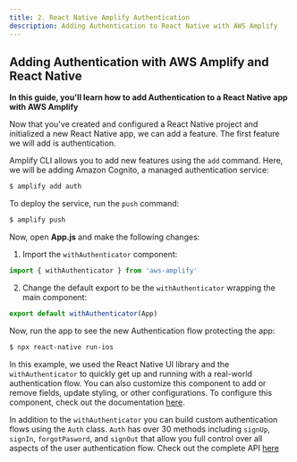 ```yaml
---
title: 2. React Native Amplify Authentication
description: Adding Authentication to React Native with AWS Amplify
---
```


##  Adding Authentication with AWS Amplify and React Native

__In this guide, you'll learn how to add Authentication to a React Native app with AWS Amplify__

Now that you've created and configured a React Native project and initialized a new React Native app, we can add a feature. The first feature we will add is authentication.

Amplify CLI allows you to add new features using the `add` command. Here, we will be adding Amazon Cognito, a managed authentication service:


```sh
$ amplify add auth

```

To deploy the service, run the `push` command:

```sh
$ amplify push
```

Now, open __App.js__ and make the following changes:

1. Import the `withAuthenticator` component:

```javascript
import { withAuthenticator } from 'aws-amplify'
```

2. Change the default export to be the `withAuthenticator` wrapping the main component:

```javascript
export default withAuthenticator(App)
```

Now, run the app to see the new Authentication flow protecting the app:

```sh
$ npx react-native run-ios
```

In this example, we used the React Native UI library and the `withAuthenticator` to quickly get up and running with a real-world authentication flow. You can also customize this component to add or remove fields, update styling, or other configurations. To configure this component, check out the documentation [here]().

In addition to the `withAuthenticator` you can build custom authentication flows using the `Auth` class. `Auth` has over 30 methods including `signUp`, `signIn`, `forgotPasword`, and `signOut` that allow you full control over all aspects of the user authentication flow. Check out the complete API [here](https://aws-amplify.github.io/amplify-js/api/classes/authclass.html)
